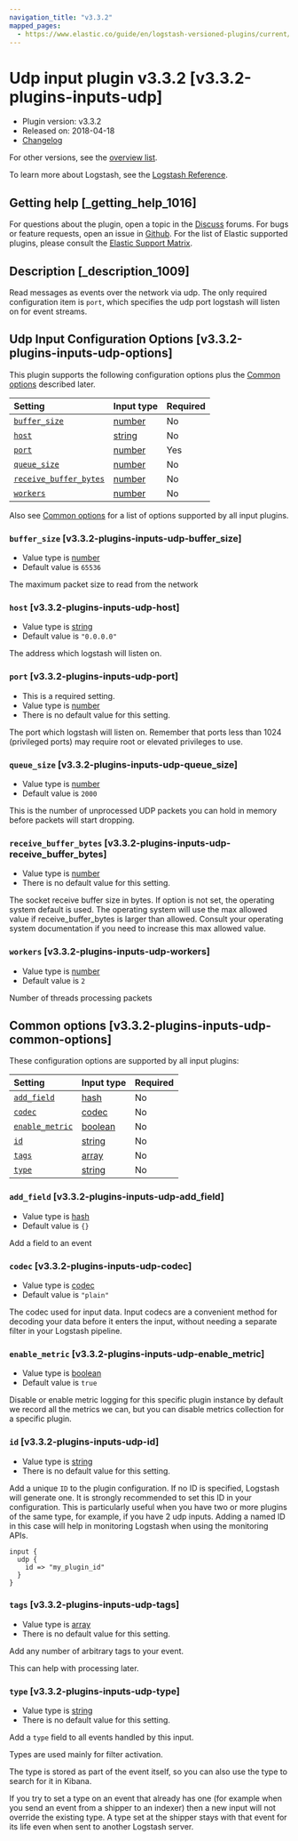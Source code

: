 ```yaml
---
navigation_title: "v3.3.2"
mapped_pages:
  - https://www.elastic.co/guide/en/logstash-versioned-plugins/current/v3.3.2-plugins-inputs-udp.html
---
```


# Udp input plugin v3.3.2 [v3.3.2-plugins-inputs-udp]

* Plugin version: v3.3.2
* Released on: 2018-04-18
* [Changelog](https://github.com/logstash-plugins/logstash-input-udp/blob/v3.3.2/CHANGELOG.md)

For other versions, see the [overview list](input-udp-index.md).

To learn more about Logstash, see the [Logstash Reference](https://www.elastic.co/guide/en/logstash/current/index.html).

## Getting help [_getting_help_1016]

For questions about the plugin, open a topic in the [Discuss](http://discuss.elastic.co) forums. For bugs or feature requests, open an issue in [Github](https://github.com/logstash-plugins/logstash-input-udp). For the list of Elastic supported plugins, please consult the [Elastic Support Matrix](https://www.elastic.co/support/matrix#matrix_logstash_plugins).

## Description [_description_1009]

Read messages as events over the network via udp. The only required configuration item is `port`, which specifies the udp port logstash will listen on for event streams.

## Udp Input Configuration Options [v3.3.2-plugins-inputs-udp-options]

This plugin supports the following configuration options plus the [Common options](v3-3-2-plugins-inputs-udp.md#v3.3.2-plugins-inputs-udp-common-options) described later.

| Setting | Input type | Required |
| :- | :- | :- |
| [`buffer_size`](v3-3-2-plugins-inputs-udp.md#v3.3.2-plugins-inputs-udp-buffer_size) | [number](/lsr/value-types.md#number) | No |
| [`host`](v3-3-2-plugins-inputs-udp.md#v3.3.2-plugins-inputs-udp-host) | [string](/lsr/value-types.md#string) | No |
| [`port`](v3-3-2-plugins-inputs-udp.md#v3.3.2-plugins-inputs-udp-port) | [number](/lsr/value-types.md#number) | Yes |
| [`queue_size`](v3-3-2-plugins-inputs-udp.md#v3.3.2-plugins-inputs-udp-queue_size) | [number](/lsr/value-types.md#number) | No |
| [`receive_buffer_bytes`](v3-3-2-plugins-inputs-udp.md#v3.3.2-plugins-inputs-udp-receive_buffer_bytes) | [number](/lsr/value-types.md#number) | No |
| [`workers`](v3-3-2-plugins-inputs-udp.md#v3.3.2-plugins-inputs-udp-workers) | [number](/lsr/value-types.md#number) | No |

Also see [Common options](v3-3-2-plugins-inputs-udp.md#v3.3.2-plugins-inputs-udp-common-options) for a list of options supported by all input plugins.

### `buffer_size` [v3.3.2-plugins-inputs-udp-buffer_size]

* Value type is [number](/lsr/value-types.md#number)
* Default value is `65536`

The maximum packet size to read from the network

### `host` [v3.3.2-plugins-inputs-udp-host]

* Value type is [string](/lsr/value-types.md#string)
* Default value is `"0.0.0.0"`

The address which logstash will listen on.

### `port` [v3.3.2-plugins-inputs-udp-port]

* This is a required setting.
* Value type is [number](/lsr/value-types.md#number)
* There is no default value for this setting.

The port which logstash will listen on. Remember that ports less than 1024 (privileged ports) may require root or elevated privileges to use.

### `queue_size` [v3.3.2-plugins-inputs-udp-queue_size]

* Value type is [number](/lsr/value-types.md#number)
* Default value is `2000`

This is the number of unprocessed UDP packets you can hold in memory before packets will start dropping.

### `receive_buffer_bytes` [v3.3.2-plugins-inputs-udp-receive_buffer_bytes]

* Value type is [number](/lsr/value-types.md#number)
* There is no default value for this setting.

The socket receive buffer size in bytes. If option is not set, the operating system default is used. The operating system will use the max allowed value if receive\_buffer\_bytes is larger than allowed. Consult your operating system documentation if you need to increase this max allowed value.

### `workers` [v3.3.2-plugins-inputs-udp-workers]

* Value type is [number](/lsr/value-types.md#number)
* Default value is `2`

Number of threads processing packets

## Common options [v3.3.2-plugins-inputs-udp-common-options]

These configuration options are supported by all input plugins:

| Setting | Input type | Required |
| :- | :- | :- |
| [`add_field`](v3-3-2-plugins-inputs-udp.md#v3.3.2-plugins-inputs-udp-add_field) | [hash](/lsr/value-types.md#hash) | No |
| [`codec`](v3-3-2-plugins-inputs-udp.md#v3.3.2-plugins-inputs-udp-codec) | [codec](/lsr/value-types.md#codec) | No |
| [`enable_metric`](v3-3-2-plugins-inputs-udp.md#v3.3.2-plugins-inputs-udp-enable_metric) | [boolean](/lsr/value-types.md#boolean) | No |
| [`id`](v3-3-2-plugins-inputs-udp.md#v3.3.2-plugins-inputs-udp-id) | [string](/lsr/value-types.md#string) | No |
| [`tags`](v3-3-2-plugins-inputs-udp.md#v3.3.2-plugins-inputs-udp-tags) | [array](/lsr/value-types.md#array) | No |
| [`type`](v3-3-2-plugins-inputs-udp.md#v3.3.2-plugins-inputs-udp-type) | [string](/lsr/value-types.md#string) | No |

### `add_field` [v3.3.2-plugins-inputs-udp-add_field]

* Value type is [hash](/lsr/value-types.md#hash)
* Default value is `{}`

Add a field to an event

### `codec` [v3.3.2-plugins-inputs-udp-codec]

* Value type is [codec](/lsr/value-types.md#codec)
* Default value is `"plain"`

The codec used for input data. Input codecs are a convenient method for decoding your data before it enters the input, without needing a separate filter in your Logstash pipeline.

### `enable_metric` [v3.3.2-plugins-inputs-udp-enable_metric]

* Value type is [boolean](/lsr/value-types.md#boolean)
* Default value is `true`

Disable or enable metric logging for this specific plugin instance by default we record all the metrics we can, but you can disable metrics collection for a specific plugin.

### `id` [v3.3.2-plugins-inputs-udp-id]

* Value type is [string](/lsr/value-types.md#string)
* There is no default value for this setting.

Add a unique `ID` to the plugin configuration. If no ID is specified, Logstash will generate one. It is strongly recommended to set this ID in your configuration. This is particularly useful when you have two or more plugins of the same type, for example, if you have 2 udp inputs. Adding a named ID in this case will help in monitoring Logstash when using the monitoring APIs.

```
input {
  udp {
    id => "my_plugin_id"
  }
}
```

### `tags` [v3.3.2-plugins-inputs-udp-tags]

* Value type is [array](/lsr/value-types.md#array)
* There is no default value for this setting.

Add any number of arbitrary tags to your event.

This can help with processing later.

### `type` [v3.3.2-plugins-inputs-udp-type]

* Value type is [string](/lsr/value-types.md#string)
* There is no default value for this setting.

Add a `type` field to all events handled by this input.

Types are used mainly for filter activation.

The type is stored as part of the event itself, so you can also use the type to search for it in Kibana.

If you try to set a type on an event that already has one (for example when you send an event from a shipper to an indexer) then a new input will not override the existing type. A type set at the shipper stays with that event for its life even when sent to another Logstash server.
